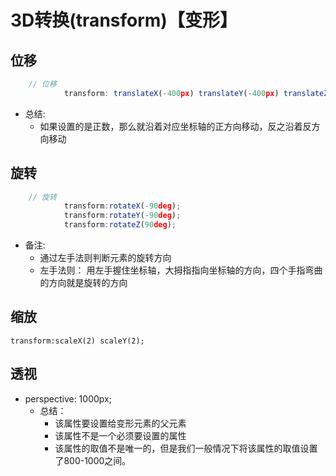 # 3D转换(transform)【变形】
    
## 位移    

```javascript
    // 位移
            transform: translateX(-400px) translateY(-400px) translateZ(-400px);

```
- 总结:
	- 如果设置的是正数，那么就沿着对应坐标轴的正方向移动，反之沿着反方向移动


## 旋转

```javascript
    // 旋转
            transform:rotateX(-90deg);
            transform:rotateY(-90deg);
            transform:rotateZ(90deg);
```
-  备注:
	- 通过左手法则判断元素的旋转方向
	- 左手法则： 用左手握住坐标轴，大拇指指向坐标轴的方向，四个手指弯曲的方向就是旋转的方向


## 缩放

`transform:scaleX(2) scaleY(2);`

## 透视
- perspective: 1000px;
	- 总结：
		- 该属性要设置给变形元素的父元素
		- 该属性不是一个必须要设置的属性
		- 该属性的取值不是唯一的，但是我们一般情况下将该属性的取值设置了800-1000之间。